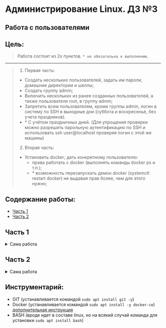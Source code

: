 # Администрирование Linux. ДЗ №3
## Работа с пользователями


## Цель:
> Работа состоит из 2х пунктов. `* не обязательна к выполнению.`
----------------
> 1. Первая часть:
>  * Создать нескольких пользователей, задать им пароли, домашние директории и шеллы;
>  * Создать группу admin;
>  * Включить нескольких из ранее созданных пользователей, а также пользователя root, в группу admin;
>  * Запретить всем пользователям, кроме группы admin, логин в систему по SSH в выходные дни (суббота и воскресенье, без учета праздников).
>  * \* С учётом праздничных дней.
(Для упрощения проверки можно разрешить парольную аутентификацию по SSH и использовать ssh user@localhost проверяя логин с этой же машины)
> 2. Вторая часть:
>  * Установить docker; дать конкретному пользователю:
>    * права работать с docker (выполнять команды docker ps и т.п.);
>    * \* возможность перезапускать демон docker (systemctl restart docker) не выдавая прав более, чем для этого нужно;


## Содержание работы:
- [Часть 1](#часть-1)
- [Часть 2](#часть-2)

## Часть 1

<details>
<summary>Сама работа</summary>

---
1. Создадим несколько (3) пользователей, для этого применим команду `useradd test1, tes2, test3`


[Наверх](#содержание-работы)

---

</details>


## Часть 2

<details>
<summary>Сама работа</summary>

---
### 1. Установка docker'а


Установка docker'а производилась [по инструкции](https://losst.ru/ustanovka-docker-na-ubuntu-16-04)


Собственно, подтверждение установки docker'а можно считать рисунок, приведенный ниже:



### 1. Выдача прав на работу с docker'ом конкретному пользователю


Выдача прав производилась командой `sudo `


Попробуем выполнить частоиспользуемые команды работы с docker'ом, такие как ```docker ps -a
docker images
docker search```

Собственно, подтверждением _____ можно считать рисунок, приведенный ниже:

[Наверх](#содержание-работы)

---

</details>

## Инструментарий:
- GIT (устанавливается командой `sudo apt install git -y`)
- Docker (устанавливается командой `sudo apt install -y docker-ce`) [дополнительная инструкция](https://losst.ru/ustanovka-docker-na-ubuntu-16-04)
- BASH (вроде идет в составе linux, но на всякий случай команда для установки `sudo apt install bash`)
